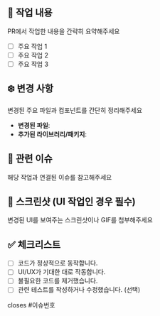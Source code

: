 ## 📝 작업 내용

PR에서 작업한 내용을 간략히 요약해주세요

- [ ] 주요 작업 1
- [ ] 주요 작업 2
- [ ] 주요 작업 3

## ❄️ 변경 사항

변경된 주요 파일과 컴포넌트를 간단히 정리해주세요

- **변경된 파일**:
- **추가된 라이브러리/패키지**:

## 🔗 관련 이슈

해당 작업과 연결된 이슈를 참고해주세요

## 📸 스크린샷 (UI 작업인 경우 필수)

변경된 UI를 보여주는 스크린샷이나 GIF를 첨부해주세요

## ✅ 체크리스트

- [ ] 코드가 정상적으로 동작합니다.
- [ ] UI/UX가 기대한 대로 작동합니다.
- [ ] 불필요한 코드를 제거했습니다.
- [ ] 관련 테스트를 작성하거나 수정했습니다. (선택)

closes #이슈번호
